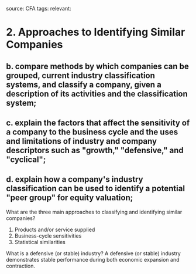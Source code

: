 source: CFA
tags: 
relevant: 

# 2. Approaches to Identifying Similar Companies

## b. compare methods by which companies can be grouped, current industry classification systems, and classify a company, given a description of its activities and the classification system;
## c. explain the factors that affect the sensitivity of a company to the business cycle and the uses and limitations of industry and company descriptors such as "growth," "defensive," and "cyclical";
## d. explain how a company's industry classification can be used to identify a potential "peer group" for equity valuation;

What are the three main approaches to classifying and identifying similar companies?
1. Products and/or service supplied
2. Business-cycle sensitivities
3. Statistical similarities

What is a defensive (or stable) industry?
A defensive (or stable) industry demonstrates stable performance during both economic expansion and contraction.

